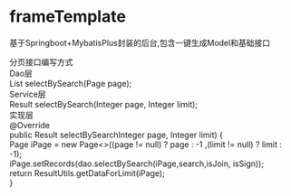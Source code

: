 # frameTemplate
基于Springboot+MybatisPlus封装的后台,包含一键生成Model和基础接口  

分页接口编写方式  
Dao层  
  List<T> selectBySearch(Page<T> page);  
Service层  
  Result selectBySearch(Integer page, Integer limit);  
实现层  
  @Override  
    public Result selectBySearchInteger page, Integer limit) {  
        Page<T> iPage = new Page<>((page != null) ? page : -1 ,(limit != null) ? limit : -1);  
        iPage.setRecords(dao.selectBySearch(iPage,search,isJoin, isSign));  
        return ResultUtils.getDataForLimit(iPage);  
    }
